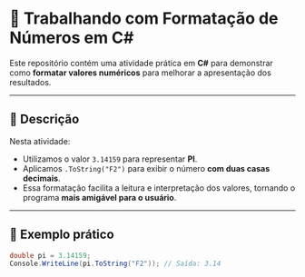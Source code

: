 # 📘 Trabalhando com Formatação de Números em C#

Este repositório contém uma atividade prática em **C#** para demonstrar como **formatar valores numéricos** para melhorar a apresentação dos resultados.

---

## 📌 Descrição
Nesta atividade:
- Utilizamos o valor `3.14159` para representar **PI**.
- Aplicamos `.ToString("F2")` para exibir o número **com duas casas decimais**.
- Essa formatação facilita a leitura e interpretação dos valores, tornando o programa **mais amigável para o usuário**.

---

## 🧠 Exemplo prático
```csharp
double pi = 3.14159;
Console.WriteLine(pi.ToString("F2")); // Saída: 3.14

